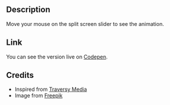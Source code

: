 ## Description
Move your mouse on the split screen slider to see the animation.

## Link
You can see the version live on [Codepen](https://codepen.io/FlorinPop17/full/KRPBmB).

## Credits
- Inspired from [Traversy Media](https://www.youtube.com/watch?v=5F0EvajMlXo&t=825s)
- Image from [Freepik](https://www.freepik.com/free-psd/iphone-mock-up-design_1101782.htm)
